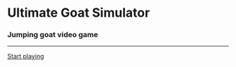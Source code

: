 # Ultimate Goat Simulator
### Jumping goat video game
---
<a href="https://lb123658.github.io/goat/about" target="_blank">Start playing</a><br>


